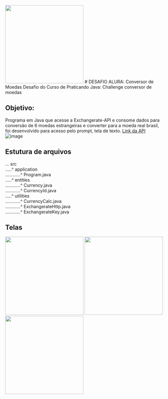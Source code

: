 <img src="https://img.freepik.com/premium-vector/java-vector-icon-design-illustration_1174953-24747.jpg" width="250">
# DESAFIO ALURA: Conversor de Moedas
Desafio do Curso de Praticando Java: Challenge conversor de moedas

## Objetivo:
Programa em Java que acesse a Exchangerate-API e consome dados para conversão de 6 moedas estrangeiras e converter para a moeda real brasil, foi desenvolvido para acesso pelo prompt, tela de texto.
[Link da API](https://www.exchangerate-api.com/)
![image](https://github.com/user-attachments/assets/690e71a4-2444-4064-9ead-5158f1c1d62f) 

## Estutura de arquivos

... src\
.....^ application\
............^ Program.java\
.....^ entities\
............^ Currency.java\
............^ CurrencyId.java\
.....^ utilities\
............^ CurrencyCalc.java\
............^ ExchangerateHttp.java\
............^ ExchangerateKey.java

##  Telas

<img src="https://github-production-user-asset-6210df.s3.amazonaws.com/62488293/380535531-d0e3c358-0dff-4049-b01f-abd4b45ae9ab.png?X-Amz-Algorithm=AWS4-HMAC-SHA256&X-Amz-Credential=AKIAVCODYLSA53PQK4ZA%2F20241027%2Fus-east-1%2Fs3%2Faws4_request&X-Amz-Date=20241027T224325Z&X-Amz-Expires=300&X-Amz-Signature=8a5688216ea29d80651c5b6b526e4ccfb0d71b06f17e24856b7b2b6b1e94aa78&X-Amz-SignedHeaders=host" width="250">
<img src="https://github-production-user-asset-6210df.s3.amazonaws.com/62488293/380535573-082b2796-1978-4a29-b669-b323436c1e05.png?X-Amz-Algorithm=AWS4-HMAC-SHA256&X-Amz-Credential=AKIAVCODYLSA53PQK4ZA%2F20241027%2Fus-east-1%2Fs3%2Faws4_request&X-Amz-Date=20241027T224458Z&X-Amz-Expires=300&X-Amz-Signature=bc128ef23a5aded11f06213ce503439126ea7118ba471fa534a059fd3c6fcd61&X-Amz-SignedHeaders=host" width="250">
<img src="https://github-production-user-asset-6210df.s3.amazonaws.com/62488293/380535631-db6b8232-0b9d-4d2c-aae6-5a9925be0e59.png?X-Amz-Algorithm=AWS4-HMAC-SHA256&X-Amz-Credential=AKIAVCODYLSA53PQK4ZA%2F20241027%2Fus-east-1%2Fs3%2Faws4_request&X-Amz-Date=20241027T224537Z&X-Amz-Expires=300&X-Amz-Signature=fb1b4ed5b54bd7af2f9316573db5d07306208e1e7a9c1044d20c0f8d3fb6ae32&X-Amz-SignedHeaders=host" width="250">